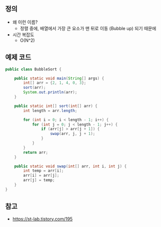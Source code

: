 ## 정의
- 왜 이런 이름?
    - 정렬 중에, 배열에서 가장 큰 요소가 맨 뒤로 이동 (Bubble up) 되기 때문에 
- 시간 복잡도
    - O(N^2)

## 예제 코드
```java
public class BubbleSort {

    public static void main(String[] args) {
        int[] arr = {2, 1, 4, 0, 3};
        sort(arr);
        System.out.println(arr);
    }

    public static int[] sort(int[] arr) {
        int length = arr.length;

        for (int i = 0; i < length - 1; i++) {
            for (int j = 0; j < length - 1; j++) {
                if (arr[j] > arr[j + 1]) {
                    swap(arr, j, j + 1);
                }
            }
        }
        return arr;
    }

    public static void swap(int[] arr, int i, int j) {
        int temp = arr[i];
        arr[i] = arr[j];
        arr[j] = temp;
    }
}

```

## 참고
- https://st-lab.tistory.com/195